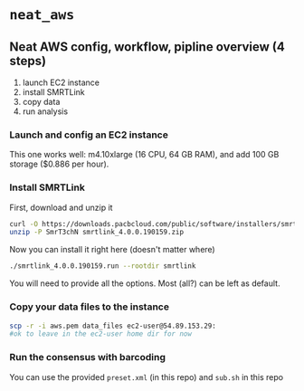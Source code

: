 # `neat_aws`

## Neat AWS config, workflow, pipline overview (4 steps)

1. launch EC2 instance 
2. install SMRTLink 
3. copy data 
4. run analysis 

### Launch and config an EC2 instance 

This one works well: m4.10xlarge (16 CPU, 64 GB RAM), and add 100 GB storage ($0.886 per hour). 

### Install SMRTLink 

First, download and unzip it 

```bash
curl -O https://downloads.pacbcloud.com/public/software/installers/smrtlink_4.0.0.190159.zip
unzip -P SmrT3chN smrtlink_4.0.0.190159.zip
```

Now you can install it right here (doesn't matter where) 

```bash
./smrtlink_4.0.0.190159.run --rootdir smrtlink 
```

You will need to provide all the options. Most (all?) can be left as default. 

### Copy your data files to the instance 

```bash
scp -r -i aws.pem data_files ec2-user@54.89.153.29:
#ok to leave in the ec2-user home dir for now 
```


### Run the consensus with barcoding 

You can use the provided `preset.xml` (in this repo) and `sub.sh` in this repo
